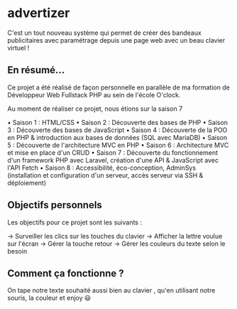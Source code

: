 # advertizer
C'est un tout nouveau système qui permet de créer des bandeaux publicitaires  avec paramétrage depuis une page web avec un beau clavier virtuel !

## En résumé...
Ce projet a été réalisé de façon personnelle en parallèle de ma formation de Développeur Web Fullstack PHP au sein de l'école O'clock.

Au moment de réaliser ce projet, nous étions sur la saison 7

• Saison 1 : HTML/CSS
• Saison 2 : Découverte des bases de PHP
• Saison 3 : Découverte des bases de JavaScript
• Saison 4 : Découverte de la POO en PHP & introduction aux bases de données (SQL avec MariaDB)
• Saison 5 : Découverte de l'architecture MVC en PHP
• Saison 6 : Architecture MVC et mise en place d'un CRUD
• Saison 7 : Découverte du fonctionnement d'un framework PHP avec Laravel, création d'une API & JavaScript avec l'API Fetch
• Saison 8 : Accessibilité, éco-conception, AdminSys (installation et configuration d'un serveur, accès serveur via SSH & déploiement)

## Objectifs personnels
Les objectifs pour ce projet sont les suivants :

→ Surveiller les clics sur les touches du clavier
→ Afficher la lettre  voulue sur l'écran
→ Gérer la touche retour
→ Gérer les couleurs du texte selon le besoin


## Comment ça fonctionne ?
On tape notre texte souhaité aussi bien au clavier , qu'en utilisant notre souris, la couleur et enjoy 😃 
